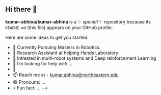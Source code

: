## Hi there 👋

**kumar-abhina/kumar-abhina** is a ✨ _special_ ✨ repository because its `README.md` (this file) appears on your GitHub profile.

Here are some ideas to get you started:

- 🔭 Currently Pursuing Masters in Robotics.
- 🌱 Research Assistant at helping Hands Laboratory
- 👯 Intrested in multi-robot systems and Deep reinforcement Learning
- 🤔 I’m looking for help with ...
- 💬 
- 📫 Reach me at - kumar.abhina@northeastern.edu
- 😄 Pronouns: ...
- ⚡ Fun fact: ...
-->
